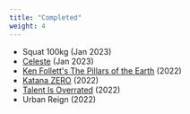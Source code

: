 ```yaml
---
title: "Completed"
weight: 4
---
```


<ul>
    <li>Squat 100kg (Jan 2023)</li>
    <li>
        <a
            href="https://www.celestegame.com/"
            target="_blank"
        >Celeste</a> (Jan 2023)
    </li>
    <li>
        <a
            href="https://store.epicgames.com/en-US/p/ken-follets-the-pillars-of-the-earth/"
            target="_blank"
        >Ken Follett's The Pillars of the Earth</a> (2022)
    </li>
    <li>
        <a
            href="https://katanazero.com/"
            target="_blank"
        >Katana ZERO</a> (2022)
    </li>
    <li>
        <a
            href="https://www.audible.in/pd/Talent-Is-Overrated-Audiobook/B07Z1949ZM"
            target="_blank"
        >Talent Is Overrated</a> (2022)
    </li>
    <li>Urban Reign (2022)</li>
</ul>
